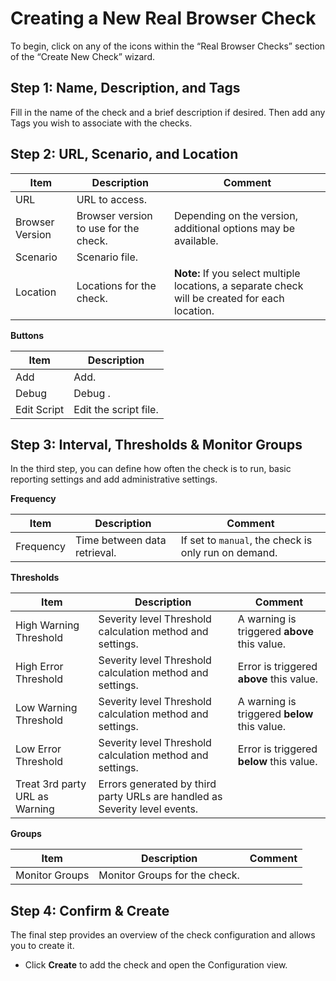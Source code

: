 # Creating a New Real Browser Check

To begin, click on any of the icons within the “Real Browser Checks” section of the “Create New Check” wizard.

## Step 1: Name, Description, and Tags <a href="#creatinganewrealbrowsercheck-step1-name-description-andtags" id="creatinganewrealbrowsercheck-step1-name-description-andtags"></a>



Fill in the name of the check and a brief description if desired. Then add any Tags you wish to associate with the checks.

## Step 2: URL, Scenario, and Location <a href="#creatinganewrealbrowsercheck-step2-url-scenario-andlocation" id="creatinganewrealbrowsercheck-step2-url-scenario-andlocation"></a>



| **Item**        | **Description**                       | **Comment**                                                                                     |
| --------------- | ------------------------------------- | ----------------------------------------------------------------------------------------------- |
| URL             | URL to access.                        |                                                                                                 |
| Browser Version | Browser version to use for the check. | Depending on the version, additional options may be available.                                  |
| Scenario        | Scenario file.                        |                                                                                                 |
| Location        | Locations for the check.              | **Note:** If you select multiple locations, a separate check will be created for each location. |

**Buttons**

| **Item**    | **Description**       |
| ----------- | --------------------- |
| Add         | Add.                  |
| Debug       | Debug .               |
| Edit Script | Edit the script file. |

## Step 3: Interval, Thresholds & Monitor Groups <a href="#creatinganewrealbrowsercheck-step3-interval-thresholds-and-monitorgroups" id="creatinganewrealbrowsercheck-step3-interval-thresholds-and-monitorgroups"></a>

In the third step, you can define how often the check is to run, basic reporting settings and add administrative settings.



**Frequency**

| **Item**  | **Description**              | **Comment**                                           |
| --------- | ---------------------------- | ----------------------------------------------------- |
| Frequency | Time between data retrieval. |  If set to `manual`, the check is only run on demand. |

**Thresholds**

| **Item**                       | **Description**                                                            | **Comment**                                  |
| ------------------------------ | -------------------------------------------------------------------------- | -------------------------------------------- |
| High Warning Threshold         | Severity level Threshold calculation method and settings.                  | A warning is triggered **above** this value. |
| High Error Threshold           | Severity level Threshold calculation method and settings.                  | Error is triggered **above** this value.     |
| Low Warning Threshold          | Severity level Threshold calculation method and settings.                  | A warning is triggered **below** this value. |
| Low Error Threshold            | Severity level Threshold calculation method and settings.                  | Error is triggered **below** this value.     |
| Treat 3rd party URL as Warning | Errors generated by third party URLs are handled as Severity level events. |                                              |

**Groups**

| **Item**       | **Description**               | **Comment** |
| -------------- | ----------------------------- | ----------- |
| Monitor Groups | Monitor Groups for the check. |             |

## Step 4: Confirm & Create <a href="#creatinganewrealbrowsercheck-step4-confirm-and-create" id="creatinganewrealbrowsercheck-step4-confirm-and-create"></a>

The final step provides an overview of the check configuration and allows you to create it.



* Click **Create** to add the check and open the Configuration view.
